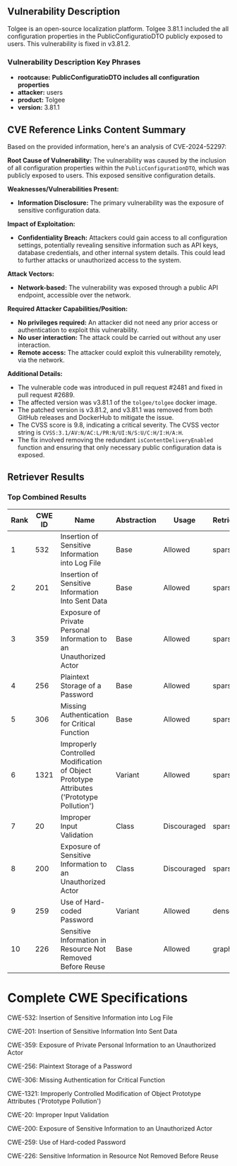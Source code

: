 ## Vulnerability Description
Tolgee is an open-source localization platform. Tolgee 3.81.1 included the all configuration properties in the PublicConfiguratioDTO publicly exposed to users. This vulnerability is fixed in v3.81.2.

### Vulnerability Description Key Phrases
- **rootcause:** **PublicConfiguratioDTO includes all configuration properties**
- **attacker:** users
- **product:** Tolgee
- **version:** 3.81.1

## CVE Reference Links Content Summary
Based on the provided information, here's an analysis of CVE-2024-52297:

**Root Cause of Vulnerability:**
The vulnerability was caused by the inclusion of all configuration properties within the `PublicConfigurationDTO`, which was publicly exposed to users. This exposed sensitive configuration details.

**Weaknesses/Vulnerabilities Present:**
- **Information Disclosure:** The primary vulnerability was the exposure of sensitive configuration data.

**Impact of Exploitation:**
- **Confidentiality Breach:** Attackers could gain access to all configuration settings, potentially revealing sensitive information such as API keys, database credentials, and other internal system details. This could lead to further attacks or unauthorized access to the system.

**Attack Vectors:**
- **Network-based:** The vulnerability was exposed through a public API endpoint, accessible over the network.

**Required Attacker Capabilities/Position:**
- **No privileges required:** An attacker did not need any prior access or authentication to exploit this vulnerability.
- **No user interaction:** The attack could be carried out without any user interaction.
- **Remote access:** The attacker could exploit this vulnerability remotely, via the network.

**Additional Details:**
- The vulnerable code was introduced in pull request #2481 and fixed in pull request #2689.
- The affected version was v3.81.1 of the `tolgee/tolgee` docker image.
- The patched version is v3.81.2, and v3.81.1 was removed from both GitHub releases and DockerHub to mitigate the issue.
- The CVSS score is 9.8, indicating a critical severity. The CVSS vector string is `CVSS:3.1/AV:N/AC:L/PR:N/UI:N/S:U/C:H/I:H/A:H`.
- The fix involved removing the redundant `isContentDeliveryEnabled` function and ensuring that only necessary public configuration data is exposed.

## Retriever Results

### Top Combined Results

| Rank | CWE ID | Name | Abstraction | Usage  | Retrievers | Individual Scores |
|------|--------|------|-------------|-------|------------|-------------------|
| 1 | 532 | Insertion of Sensitive Information into Log File | Base | Allowed | sparse | 0.181 |
| 2 | 201 | Insertion of Sensitive Information Into Sent Data | Base | Allowed | sparse | 0.179 |
| 3 | 359 | Exposure of Private Personal Information to an Unauthorized Actor | Base | Allowed | sparse | 0.178 |
| 4 | 256 | Plaintext Storage of a Password | Base | Allowed | sparse | 0.176 |
| 5 | 306 | Missing Authentication for Critical Function | Base | Allowed | sparse | 0.175 |
| 6 | 1321 | Improperly Controlled Modification of Object Prototype Attributes ('Prototype Pollution') | Variant | Allowed | sparse | 0.173 |
| 7 | 20 | Improper Input Validation | Class | Discouraged | sparse | 0.171 |
| 8 | 200 | Exposure of Sensitive Information to an Unauthorized Actor | Class | Discouraged | sparse | 0.169 |
| 9 | 259 | Use of Hard-coded Password | Variant | Allowed | dense | 0.435 |
| 10 | 226 | Sensitive Information in Resource Not Removed Before Reuse | Base | Allowed | graph | 0.002 |



# Complete CWE Specifications

CWE-532: Insertion of Sensitive Information into Log File

CWE-201: Insertion of Sensitive Information Into Sent Data

CWE-359: Exposure of Private Personal Information to an Unauthorized Actor

CWE-256: Plaintext Storage of a Password

CWE-306: Missing Authentication for Critical Function

CWE-1321: Improperly Controlled Modification of Object Prototype Attributes ('Prototype Pollution')

CWE-20: Improper Input Validation

CWE-200: Exposure of Sensitive Information to an Unauthorized Actor

CWE-259: Use of Hard-coded Password

CWE-226: Sensitive Information in Resource Not Removed Before Reuse